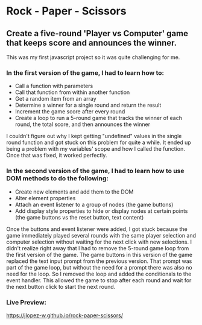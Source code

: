 # Rock - Paper - Scissors

## Create a five-round 'Player vs Computer' game that keeps score and announces the winner.

This was my first javascript project so it was quite challenging for me.

 ### In the first version of the game, I had to learn how to:

- Call a function with parameters
- Call that function from within another function
- Get a random item from an array
- Determine a winner for a single round and return the result
- Increment the game score after every round
- Create a loop to run a 5-round game that tracks the winner of each round, the total score, and then announces the winner

I couldn't figure out why I kept getting "undefined" values in the single round function and got stuck on this problem for quite a while. It ended up being a problem with my variables' scope and how I called the function. Once that was fixed, it worked perfectly.

### In the second version of the game, I had to learn how to use DOM methods to do the following:  
    
- Create new elements and add them to the DOM
- Alter element properties
- Attach an event listener to a group of nodes (the game buttons)
- Add display style properties to hide or display nodes at certain points (the game buttons vs the reset button, text content)

Once the buttons and event listener were added, I got stuck because the game immediately played several rounds with the same player selection and computer selection without waiting for the next click with new selections. I didn't realize right away that I had to remove the 5-round game loop from the first version of the game. The game buttons in this version of the game replaced the text input prompt from the previous version. That prompt was part of the game loop, but without the need for a prompt there was also no need for the loop. So I removed the loop and added the conditionals to the event handler. This allowed the game to stop after each round and wait for the next button click to start the next round.
  
### Live Preview:
https://jlopez-w.github.io/rock-paper-scissors/